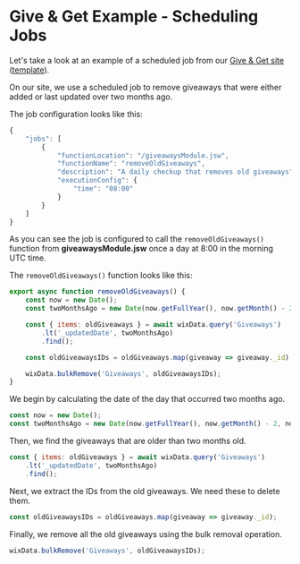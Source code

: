 # Give & Get Example - Scheduling Jobs

Let's take a look at an example of a scheduled job from our [Give & Get site](https://www.wix.com/velo-dev/giveandget) ([template](https://editor.wix.com/html/editor/web/renderer/new?siteId=bc57d791-a42d-4f8c-b74e-bd51b6dd0095&metaSiteId=398bcfa9-b93e-435a-95ea-9a0c15d56d36&autoDevMode=true)). 

On our site, we use a scheduled job to remove giveaways that were either added or last updated over two months ago. 

The job configuration looks like this:

```javascript
{
    "jobs": [
        {
            "functionLocation": "/giveawaysModule.jsw",
            "functionName": "removeOldGiveaways",
            "description": "A daily checkup that removes old giveaways",
            "executionConfig": {
                "time": "08:00"
            }
        }
    ]
}
```

As you can see the job is configured to call the `removeOldGiveaways()` function from **giveawaysModule.jsw** once a day at 8:00 in the morning UTC time.

The `removeOldGiveaways()` function looks like this:

```javascript
export async function removeOldGiveaways() {
    const now = new Date();
    const twoMonthsAgo = new Date(now.getFullYear(), now.getMonth() - 2, now.getDate());

    const { items: oldGiveaways } = await wixData.query('Giveaways')
        .lt('_updatedDate', twoMonthsAgo)
        .find();

    const oldGiveawaysIDs = oldGiveaways.map(giveaway => giveaway._id);

    wixData.bulkRemove('Giveaways', oldGiveawaysIDs);
}
```

We begin by calculating the date of the day that occurred two months ago. 

```javascript
const now = new Date();
const twoMonthsAgo = new Date(now.getFullYear(), now.getMonth() - 2, now.getDate());
```

Then, we find the giveaways that are older than two months old.

```javascript
const { items: oldGiveaways } = await wixData.query('Giveaways')
    .lt('_updatedDate', twoMonthsAgo)
    .find();
```

Next, we extract the IDs from the old giveaways. We need these to delete them.

```javascript
const oldGiveawaysIDs = oldGiveaways.map(giveaway => giveaway._id);
```

Finally, we remove all the old giveaways using the bulk removal operation.

```javascript
wixData.bulkRemove('Giveaways', oldGiveawaysIDs);
```